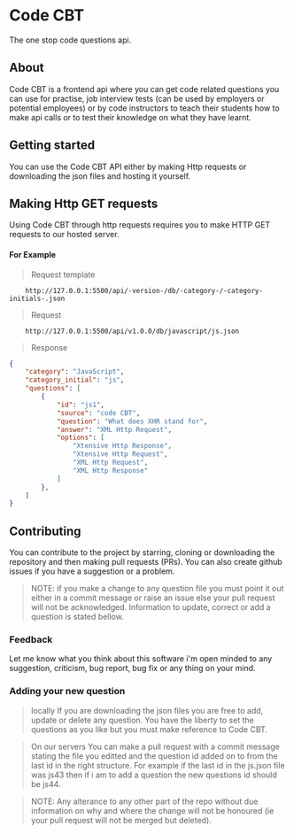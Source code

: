 # Code CBT
The one stop code questions api.

## About
Code CBT is a frontend api where you can get code related questions you can use for practise, job interview tests (can be used by employers or potential employees) or by code instructors to teach their students how to make api calls or to test their knowledge on what they have learnt.

## Getting started
You can use the Code CBT API either by making Http requests or downloading the json files and hosting it yourself.

## Making Http GET requests
Using Code CBT through http requests requires you to make HTTP GET requests to our hosted server.

#### For Example

> Request template
```
    http://127.0.0.1:5500/api/-version-/db/-category-/-category-initials-.json
```

> Request
```
    http://127.0.0.1:5500/api/v1.0.0/db/javascript/js.json
```

> Response
```json
{
    "category": "JavaScript",
    "category_initial": "js",
    "questions": [
        {
            "id": "js1",
            "source": "code CBT",
            "question": "What does XHR stand for",
            "answer": "XML Http Request",
            "options": [
                "Xtensive Http Response",
                "Xtensive Http Request",
                "XML Http Request",
                "XML Http Response"
            ]
        },
    ]
} 
```

## Contributing 
You can contribute to the project by starring, cloning or downloading the repository and then making pull requests (PRs). You can also create github issues if you have a suggestion or a problem. 

> NOTE: if you make a change to any question file you must point it out either in a commit  message or raise an issue else your pull request will not be acknowledged. Information to update, correct or add a question is stated bellow.

### Feedback 
Let me know what you think about this software i'm open minded to any suggestion, criticism, bug report, bug fix or any thing on your mind.

### Adding your new question 
> locally 
If you are downloading the json files you are free to add, update or delete any question. You have the liberty to set the questions as you like but you must make reference to Code CBT.

>On our servers
You can make a pull request with a commit message stating the file you editted and the question id added on to from the last id in the right structure. For example if the last id in the js.json file was js43 then if i am to add a question the new questions id should be js44.

> NOTE: Any alterance to any other part of the repo without due information on why and where the change will not be honoured (ie your pull request will not be merged but deleted).

